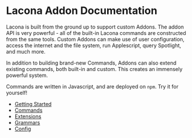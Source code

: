 # Lacona Addon Documentation

Lacona is built from the ground up to support custom Addons.
The addon API is very powerful - all of the built-in Lacona commands
are constructed from the same tools. Custom Addons can make use of
user configuration, access the internet and the file system, run
Applescript, query Spotlight, and much more.

In addition to building brand-new Commands, Addons can also extend existing
commands, both built-in and custom. This creates an immensely powerful system.

Commands are written in Javascript, and are deployed on `npm`. Try it
for yourself!

- [Getting Started](docs/getting-started.md)
- [Commands](docs/commands.md)
- [Extensions](docs/extensions.md)
- [Grammars](docs/grammar.md)
- [Config](docs/config.md)
